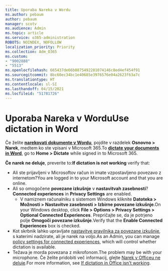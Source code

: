 ```yaml
---
title: Uporaba Nareka v Wordu
ms.author: pebaum
author: pebaum
manager: scotv
ms.audience: Admin
ms.topic: article
ms.service: o365-administration
ROBOTS: NOINDEX, NOFOLLOW
localization_priority: Priority
ms.collection: Adm_O365
ms.custom:
- "9002888"
- "5513"
ms.openlocfilehash: 665437de66b0875492201074146c8ed4ef454f91
ms.sourcegitcommit: 8bc60ec34bc1e40685e3976576e04a2623f63a7c
ms.translationtype: HT
ms.contentlocale: sl-SI
ms.lasthandoff: 04/15/2021
ms.locfileid: "51781726"
---
```

# <a name="use-dictation-in-word"></a><span data-ttu-id="df1f4-102">Uporaba Nareka v Wordu</span><span class="sxs-lookup"><span data-stu-id="df1f4-102">Use dictation in Word</span></span>

<span data-ttu-id="df1f4-103">Če želite **[narekovati dokumente v Wordu](https://support.office.com/article/dictate-your-documents-in-word-3876e05f-3fcc-418f-b8ab-db7ce0d11d3c)**, pojdite v razdelek **Osnovno > Narek**, medtem ko ste vpisani v Microsoft 365.</span><span class="sxs-lookup"><span data-stu-id="df1f4-103">To **[dictate your documents in Word](https://support.office.com/article/dictate-your-documents-in-word-3876e05f-3fcc-418f-b8ab-db7ce0d11d3c)**, go to **Home > Dictate** while signed in to Microsoft 365.</span></span>

<span data-ttu-id="df1f4-104">**Če narek ne deluje**, preverite to:</span><span class="sxs-lookup"><span data-stu-id="df1f4-104">**If dictation is not working** verify that:</span></span>

- <span data-ttu-id="df1f4-105">Ali ste prijavljeni v Microsoftov račun in imate vzpostavljeno povezavo z internetom?</span><span class="sxs-lookup"><span data-stu-id="df1f4-105">You are logged in to your Microsoft account and that you are online.</span></span>
- <span data-ttu-id="df1f4-106">Ali so omogočene **povezane izkušnje** v **nastavitvah zasebnosti**?</span><span class="sxs-lookup"><span data-stu-id="df1f4-106">**Connected experiences** in **Privacy Settings** are enabled.</span></span> 
    - <span data-ttu-id="df1f4-107">V namiznem računalniku s sistemom Windows kliknite **Datoteka > Možnosti > Nastavitve zasebnosti > Izbirne povezane izkušnje**.</span><span class="sxs-lookup"><span data-stu-id="df1f4-107">On your Windows desktop, click **File > Options > Privacy Settings > Optional Connected Experiences**.</span></span> <span data-ttu-id="df1f4-108">Prepričajte se, da je potrjeno polje **Omogoči povezane izkušnje**.</span><span class="sxs-lookup"><span data-stu-id="df1f4-108">Verify that the **Enable Connected Experiences** box is checked.</span></span>
- <span data-ttu-id="df1f4-109">Kot skrbnik lahko upravljate [nastavitve pravilnika za povezane izkušnje](https://docs.microsoft.com/deployoffice/privacy/manage-privacy-controls#policy-settings-for-connected-experiences), s katerimi nadzirate, ali je narek na voljo.</span><span class="sxs-lookup"><span data-stu-id="df1f4-109">As an Admin, you can manage [policy settings for connected experiences](https://docs.microsoft.com/deployoffice/privacy/manage-privacy-controls#policy-settings-for-connected-experiences), which will control whether dictation is available.</span></span>
- <span data-ttu-id="df1f4-110">Težava je morda povezana z mikrofonom.</span><span class="sxs-lookup"><span data-stu-id="df1f4-110">The problem may be with your microphone.</span></span> <span data-ttu-id="df1f4-111">Če želite pridobiti več informacij, glejte [Narek v Officeu ne deluje](https://support.office.com/article/If-dictation-in-Office-isn-t-working-3a740b4a-19d5-461c-b59a-d82172707fd4#OfficeVersion=Web).</span><span class="sxs-lookup"><span data-stu-id="df1f4-111">For more information, see [If dictation in Office isn't working](https://support.office.com/article/If-dictation-in-Office-isn-t-working-3a740b4a-19d5-461c-b59a-d82172707fd4#OfficeVersion=Web).</span></span>
